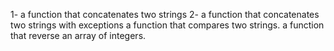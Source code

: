  1- a function that concatenates two strings 
2- a function that concatenates two strings with exceptions
 a function that compares two strings.
 a function that reverse an array of integers.
